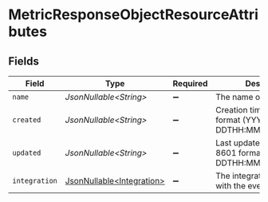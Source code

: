 # MetricResponseObjectResourceAttributes


## Fields

| Field                                                                | Type                                                                 | Required                                                             | Description                                                          |
| -------------------------------------------------------------------- | -------------------------------------------------------------------- | -------------------------------------------------------------------- | -------------------------------------------------------------------- |
| `name`                                                               | *JsonNullable\<String>*                                              | :heavy_minus_sign:                                                   | The name of the metric                                               |
| `created`                                                            | *JsonNullable\<String>*                                              | :heavy_minus_sign:                                                   | Creation time in ISO 8601 format (YYYY-MM-DDTHH:MM:SS.mmmmmm)        |
| `updated`                                                            | *JsonNullable\<String>*                                              | :heavy_minus_sign:                                                   | Last updated time in ISO 8601 format (YYYY-MM-DDTHH:MM:SS.mmmmmm)    |
| `integration`                                                        | [JsonNullable\<Integration>](../../models/components/Integration.md) | :heavy_minus_sign:                                                   | The integration associated with the event                            |